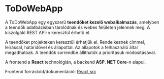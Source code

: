 # ToDoWebApp
A ToDoWebApp egy egyszerű **teendőket kezelő webalkalmazás**, amelyben a teendők adatbázisban tárolódnak és webes felületen jelennek meg. A kiszolgáló REST API-n keresztül érhető el.

A teendőket projekteken keresztül érhetjük el. Rendelkeznek címmel, leírással, határidővel és állapottal. Az állapotok a felhasználó által megadhatóak. A teendők sorrendbe állíthatók a prioritásuk módosításával.

A frontend a **React** technológián, a backend **ASP. NET Core**-n alapul.

Frontend forráskód/dokumentáció: [React src](https://github.com/Zewsy/ToDoWebApp/tree/master/ToDoWeb/ClientApp/src)

